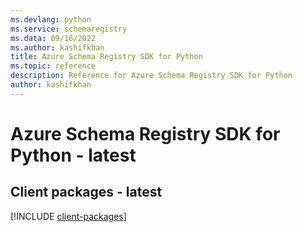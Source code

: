 ```yaml
---
ms.devlang: python
ms.service: schemaregistry
ms.data: 09/16/2022
ms.author: kashifkhan
title: Azure Schema Registry SDK for Python
ms.topic: reference
description: Reference for Azure Schema Registry SDK for Python
author: kashifkhan
---
```

# Azure Schema Registry SDK for Python - latest

## Client packages - latest
[!INCLUDE [client-packages](schema-registry-client-index.md)]